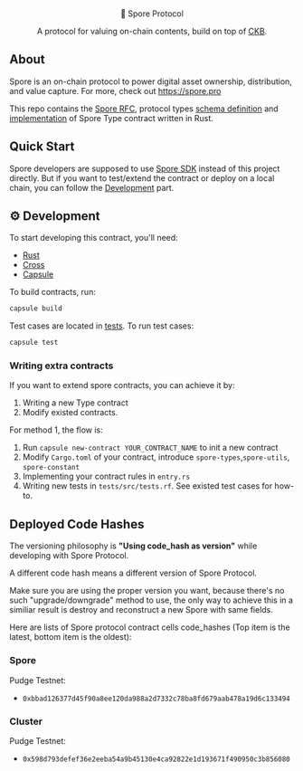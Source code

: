 <br/>
<p align="center">
  🧬 Spore Protocol
</p>
<p align="center">
  A protocol for valuing on-chain contents, build on top of <a href="https://github.com/nervosnetwork/ckb">CKB</a>.
</p>


## About

Spore is an on-chain protocol to power digital asset ownership, distribution, and value capture. For more, check out https://spore.pro

This repo contains the [Spore RFC](./RFC.md), protocol types [schema definition](./lib/types/schemas/spore.mol) and [implementation](./contracts/) of Spore Type contract written in Rust.


##  Quick Start

Spore developers are supposed to use [Spore SDK](https://github.com/sporeprotocol/spore-sdk) instead of this project directly. But if you want to test/extend the contract or deploy on a local chain, you can follow the [Development](#⚙️-development) part.

## ⚙️ Development
To start developing this contract, you'll need:

- [Rust](https://www.rust-lang.org/tools/install)
- [Cross](https://github.com/cross-rs/cross)
- [Capsule](https://github.com/nervosnetwork/capsule)

To build contracts, run:

``` sh
capsule build
```

Test cases are located in [tests](./tests/). To run test cases:

``` sh
capsule test
```

### Writing extra contracts

If you want to extend spore contracts, you can achieve it by:

1. Writing a new Type contract
2. Modify existed contracts.

For method 1, the flow is:

1. Run `capsule new-contract YOUR_CONTRACT_NAME` to init a new contract
2. Modify `Cargo.toml` of your contract, introduce `spore-types`,`spore-utils`, `spore-constant`
3. Implementing your contract rules in `entry.rs`
4. Writing new tests in `tests/src/tests.rf`. See existed test cases for how-to.


## Deployed Code Hashes
The versioning philosophy is **"Using code_hash as version"** while developing with Spore Protocol.

A different code hash means a different version of Spore Protocol.

Make sure you are using the proper version you want, because there's no such "upgrade/downgrade" method to use, the only way to achieve this in a similiar result is destroy and reconstruct a new Spore with same fields. 

Here are lists of Spore protocol contract cells code_hashes (Top item is the latest, bottom item is the oldest):

### Spore
Pudge Testnet:
- `0xbbad126377d45f90a8ee120da988a2d7332c78ba8fd679aab478a19d6c133494`

### Cluster
Pudge Testnet:
- `0x598d793defef36e2eeba54a9b45130e4ca92822e1d193671f490950c3b856080`